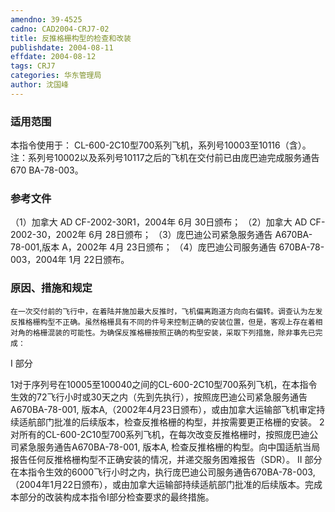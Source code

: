 ```yaml
---
amendno: 39-4525
cadno: CAD2004-CRJ7-02
title: 反推格栅构型的检查和改装
publishdate: 2004-08-11
effdate: 2004-08-12
tags: CRJ7
categories: 华东管理局
author: 沈国峰
---
```


### 适用范围 
本指令使用于： CL-600-2C10型700系列飞机，系列号10003至10116（含）。 注：系列号10002以及系列号10117之后的飞机在交付前已由庞巴迪完成服务通告670 BA-78-003。

<!--more-->
### 参考文件
（1）加拿大 AD CF-2002-30R1，2004年 6月 30日颁布；
（2）加拿大 AD CF-2002-30，2002年 6月 28日颁布；
（3）庞巴迪公司紧急服务通告 A670BA-78-001,版本 A，2002年 4月 23日颁布；
（4）庞巴迪公司服务通告 670BA-78-003，2004年 1月 22日颁布。

### 原因、措施和规定 
    在一次交付前的飞行中，在着陆并施加最大反推时，飞机偏离跑道方向向右偏转。调查认为左发反推格栅构型不正确。虽然格栅具有不同的件号来控制正确的安装位置，但是，客观上存在着相对角的格栅混装的可能性。为确保反推格栅按照正确的构型安装，采取下列措施，除非事先已完成： 
I 部分 
  
1对于序列号在10005至100040之间的CL-600-2C10型700系列飞机，在本指令生效的72飞行小时或30天之内（先到先执行），按照庞巴迪公司紧急服务通告A670BA-78-001, 版本A,（2002年4月23日颁布），或由加拿大运输部飞机审定持续适航部门批准的后续版本，检查反推格栅的构型，并按需要更正格栅的安装。 
2对所有的CL-600-2C10型700系列飞机，在每次改变反推格栅时，按照庞巴迪公司紧急服务通告A670BA-78-001, 版本A, 检查反推格栅的构型。向中国适航当局报告任何反推格栅构型不正确安装的情况，并递交服务困难报告（SDR）。 
II 部分 
    在本指令生效的6000飞行小时之内，执行庞巴迪公司服务通告670BA-78-003,（2004年1月22日颁布），或由加拿大运输部持续适航部门批准的后续版本。完成本部分的改装构成本指令I部分检查要求的最终措施。
